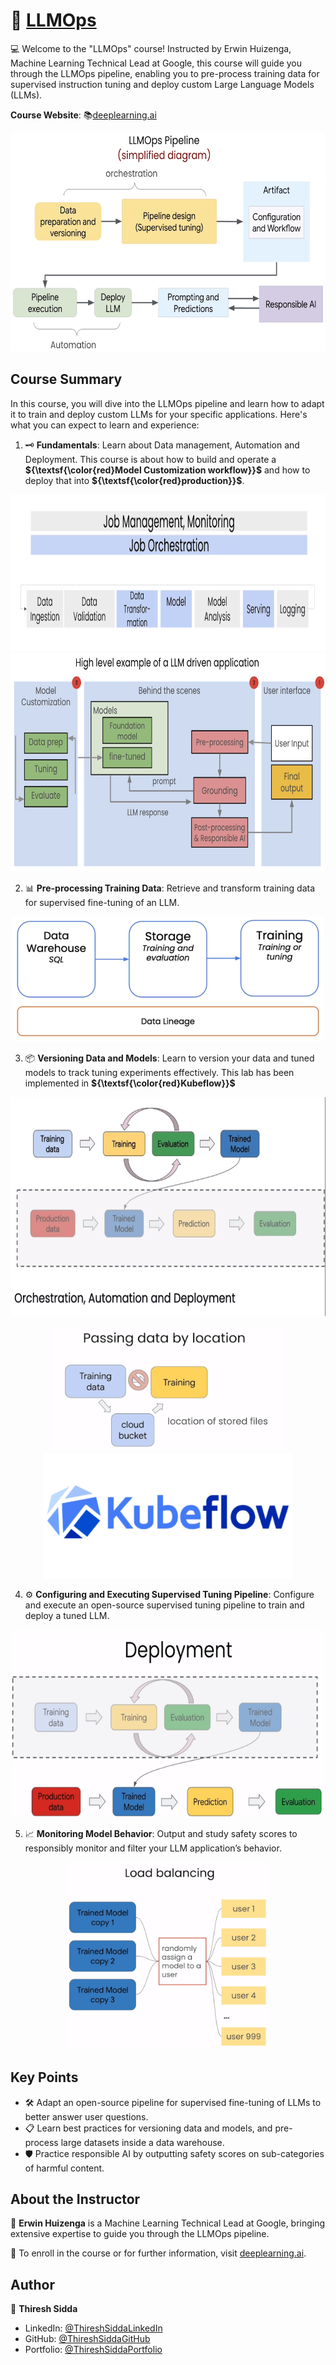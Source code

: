 # 🚀 [LLMOps](https://www.deeplearning.ai/short-courses/llmops/)

💻 Welcome to the "LLMOps" course! Instructed by Erwin Huizenga, Machine Learning Technical Lead at Google, this course will guide you through the LLMOps pipeline, enabling you to pre-process training data for supervised instruction tuning and deploy custom Large Language Models (LLMs).

**Course Website**: 📚[deeplearning.ai](https://www.deeplearning.ai/short-courses/llmops/)
<p align="center">
<img src="images/1_4.png" height="350"> 
</p>

## Course Summary
In this course, you will dive into the LLMOps pipeline and learn how to adapt it to train and deploy custom LLMs for your specific applications. Here's what you can expect to learn and experience:

1. 🗝 **Fundamentals**: Learn about Data management, Automation and Deployment. This course is about how to build and operate a **${\textsf{\color{red}Model Customization workflow}}$** and how to deploy that into **${\textsf{\color{red}production}}$**.  
<p align="center">
<img src="images/1_1.png" height="250"> 
<img src="images/1_3.png" height="350"> 
</p>

2. 📊 **Pre-processing Training Data**: Retrieve and transform training data for supervised fine-tuning of an LLM.
<p align="center">
<img src="images/2_1.png" height="200"> 
</p>

3. 📦 **Versioning Data and Models**: Learn to version your data and tuned models to track tuning experiments effectively. This lab has been implemented in **${\textsf{\color{red}Kubeflow}}$**
<p align="center">
<img src="images/3_1.png" height="350"> 
</p>

<p align="center">
<img src="images/3_4.png" height="200"> 
<img src="images/3_5.png" height="200"> 
</p>

4. ⚙️ **Configuring and Executing Supervised Tuning Pipeline**: Configure and execute an open-source supervised tuning pipeline to train and deploy a tuned LLM.
<p align="center">
<img src="images/4_1.png" height="300"> 
</p>

5. 📈 **Monitoring Model Behavior**: Output and study safety scores to responsibly monitor and filter your LLM application’s behavior.
<p align="center">
<img src="images/4_2.png" height="300"> 
</p>

## Key Points
- 🛠 Adapt an open-source pipeline for supervised fine-tuning of LLMs to better answer user questions.
- 📋 Learn best practices for versioning data and models, and pre-process large datasets inside a data warehouse.
- 🛡️ Practice responsible AI by outputting safety scores on sub-categories of harmful content.

## About the Instructor
🌟 **Erwin Huizenga** is a Machine Learning Technical Lead at Google, bringing extensive expertise to guide you through the LLMOps pipeline.

🔗 To enroll in the course or for further information, visit [deeplearning.ai](https://www.deeplearning.ai/short-courses/).

## Author

👤 **Thiresh Sidda**

* LinkedIn: [@ThireshSiddaLinkedIn](https://www.linkedin.com/in/thiresh-sidda)
* GitHub: [@ThireshSiddaGitHub](https://github.com/Thireshsidda)
* Portfolio:  [@ThireshSiddaPortfolio](https://thiresh-sidda-portfolio.netlify.app/)
